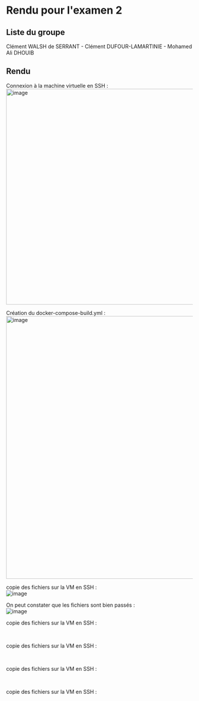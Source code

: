 # Rendu pour l'examen 2

## Liste du groupe

Clément WALSH de SERRANT - Clément DUFOUR-LAMARTINIE - Mohamed Ali DHOUIB

## Rendu

Connexion à la machine virtuelle en SSH : <br>
<img width="582" alt="image" src="https://github.com/Clement-Wds/YNOV-Docker-Exam-2/assets/71884576/f4c5f3a1-941e-4812-b99e-dbc300753ffa">
<br>

Création du docker-compose-build.yml : <br>
<img width="709" alt="image" src="https://github.com/Clement-Wds/YNOV-Docker-Exam-2/assets/71884576/ba50ed7b-7780-4994-af9e-2c2da30767d3">
<br>

copie des fichiers sur la VM en SSH : <br>
![image](https://github.com/Clement-Wds/YNOV-Docker-Exam-2/assets/56402465/95042471-efa0-4213-b5ac-b50d6003940d)
<br>

On peut constater que les fichiers sont bien passés : <br>
![image](https://github.com/Clement-Wds/YNOV-Docker-Exam-2/assets/56402465/88f78bb1-3560-4c16-bf95-023d35c652c7)
<br>

copie des fichiers sur la VM en SSH : <br>

<br>

copie des fichiers sur la VM en SSH : <br>

<br>

copie des fichiers sur la VM en SSH : <br>

<br>

copie des fichiers sur la VM en SSH : <br>

<br>
